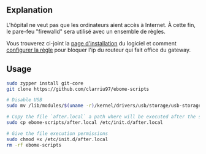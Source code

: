 
## Explanation

L'hôpital ne veut pas que les ordinateurs aient accès à Internet. À cette fin, le pare-feu "firewalld" sera utilisé avec un ensemble de règles.

Vous trouverez ci-joint la [page d'installation](https://www.cyberciti.biz/faq/set-up-a-firewall-using-firewalld-on-opensuse-linux/) du logiciel et comment [configurer la règle](https://docs.rackspace.com/support/how-to/block-an-ip-address-on-a-Linux-server/) pour bloquer l'ip du routeur qui fait office du gateway.

## Usage

```bash
sudo zypper install git-core
git clone https://github.com/clarriu97/ebome-scripts

# Disable USB
sudo mv /lib/modules/$(uname -r)/kernel/drivers/usb/storage/usb-storage.ko /home/gnuhealth

# Copy the file `after.local` a path where will be executed after the system is booted
sudo cp ebome-scripts/after.local /etc/init.d/after.local

# Give the file execution permissions
sudo chmod +x /etc/init.d/after.local
rm -rf ebome-scripts
```
